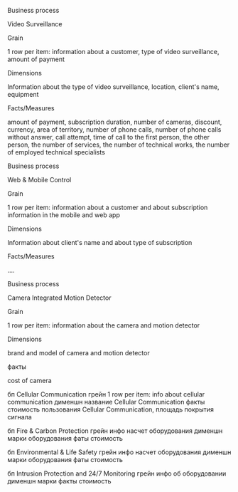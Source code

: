 Business process

Video Surveillance

Grain

1 row per item: information about a customer, type of video surveillance, amount of payment

Dimensions

Information about the type of video surveillance, location, client's name, equipment

Facts/Measures

amount of payment, subscription duration, number of cameras, discount, currency, area of territory, number of phone calls, number of phone calls without answer, call attempt, time of call to the first person, the other person, the number of services, the number of technical works, the number of employed technical specialists

Business process

Web & Mobile Control

Grain

1 row per item: information about a customer and about subscription information in the mobile and web app

Dimensions

Information about client's name and about type of subscription

Facts/Measures

....

Business process

Camera Integrated Motion Detector

Grain

1 row per item: information about the camera and motion detector

Dimensions

brand and model of camera and motion detector

факты

cost of camera

бп
Cellular Communication
грейн
1 row per item: info about cellular communication
дименшн
название Cellular Communication
факты
стоимость пользования Cellular Communication, площадь покрытия сигнала

бп
Fire & Carbon Protection
грейн
инфо насчет оборудования
дименшн
марки оборудования
фаты
стоимость

бп
Environmental & Life Safety
грейн
инфо насчет оборудования
дименшн
марки оборудования
фаты
стоимость


бп
Intrusion Protection and 24/7 Monitoring 
грейн
инфо об оборудовании
дименшн
марки
факты
стоимость